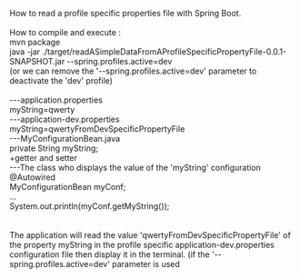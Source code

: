 How to read a profile specific properties file with Spring Boot.<br/>
<br/>
How to compile and execute :<br/>
mvn package<br/>
java -jar ./target/readASimpleDataFromAProfileSpecificPropertyFile-0.0.1-SNAPSHOT.jar --spring.profiles.active=dev<br/>
(or we can remove the '--spring.profiles.active=dev' parameter to deactivate the 'dev' profile)<br/>
<br/>
---application.properties<br/>
myString=qwerty<br/>
---application-dev.properties<br/>
myString=qwertyFromDevSpecificPropertyFile<br/>
---MyConfigurationBean.java<br/>
private String myString;<br/>
+getter and setter<br/>
---The class who displays the value of the 'myString' configuration<br/>
@Autowired<br/>
MyConfigurationBean myConf;<br/>
...<br/>
System.out.println(myConf.getMyString());<br/>
<br/>
<br/>
The application will read the value 'qwertyFromDevSpecificPropertyFile' of the property myString in the profile specific application-dev.properties configuration file then display it in the terminal. (if the '--spring.profiles.active=dev' parameter is used<br/>


